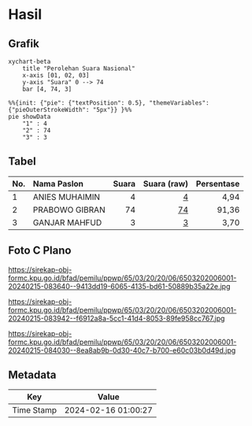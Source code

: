 # Hasil

## Grafik

```mermaid
xychart-beta
    title "Perolehan Suara Nasional"
    x-axis [01, 02, 03]
    y-axis "Suara" 0 --> 74
    bar [4, 74, 3]
```

```mermaid
%%{init: {"pie": {"textPosition": 0.5}, "themeVariables": {"pieOuterStrokeWidth": "5px"}} }%%
pie showData
    "1" : 4
    "2" : 74
    "3" : 3
```

## Tabel

| No. | Nama Paslon    | Suara | Suara (raw) | Persentase |
|:--- |:-------------- | -----:| -----------:| ----------:|
| 1   | ANIES MUHAIMIN | 4     | [4][p-1]    | 4,94       |
| 2   | PRABOWO GIBRAN | 74    | [74][p-2]   | 91,36      |
| 3   | GANJAR MAHFUD  | 3     | [3][p-3]    | 3,70       |


[p-1]: https://github.com/gigit-pemilu/pemilu-2024/blob/main/pilpres/hitung-suara/sub/65-kalimantan-utara/sub/03-nunukan/sub/20-lumbis-pansiangan/sub/2006-bululaun-hilir/sub/001-tps/sub/paslon-1.txt
[p-2]: https://github.com/gigit-pemilu/pemilu-2024/blob/main/pilpres/hitung-suara/sub/65-kalimantan-utara/sub/03-nunukan/sub/20-lumbis-pansiangan/sub/2006-bululaun-hilir/sub/001-tps/sub/paslon-2.txt
[p-3]: https://github.com/gigit-pemilu/pemilu-2024/blob/main/pilpres/hitung-suara/sub/65-kalimantan-utara/sub/03-nunukan/sub/20-lumbis-pansiangan/sub/2006-bululaun-hilir/sub/001-tps/sub/paslon-3.txt

## Foto C Plano

https://sirekap-obj-formc.kpu.go.id/bfad/pemilu/ppwp/65/03/20/20/06/6503202006001-20240215-083640--9413dd19-6065-4135-bd61-50889b35a22e.jpg

https://sirekap-obj-formc.kpu.go.id/bfad/pemilu/ppwp/65/03/20/20/06/6503202006001-20240215-083942--f6912a8a-5cc1-41d4-8053-89fe958cc767.jpg

https://sirekap-obj-formc.kpu.go.id/bfad/pemilu/ppwp/65/03/20/20/06/6503202006001-20240215-084030--8ea8ab9b-0d30-40c7-b700-e60c03b0d49d.jpg


## Metadata

| Key        | Value               |
| ---------- | ------------------- |
| Time Stamp | 2024-02-16 01:00:27 |



